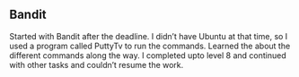 ## Bandit

Started with Bandit after the deadline. I didn’t have Ubuntu at that time, so I used a program called PuttyTv to run the commands.
Learned the about the different commands along the way.
I completed upto level 8 and continued with other tasks and couldn’t resume the work.
